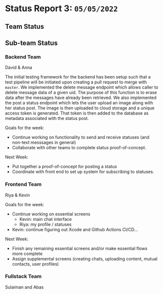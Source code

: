 # Status Report 3: `05/05/2022`

## Team Status



## Sub-team Status

### Backend Team

David & Anna

The initial testing framework for the backend has been setup such that a test pipeline will be initiated upon creating a pull request to merge with `master`.
We implemented the delete message endpoint which allows caller to delete message data of a given uid. The purpose of this function is to erase data after the messages have already been retrieved. 
We also implemented the post a status endpoint which lets the user upload an image along with her status post. The image is then uploaded to cloud storage and a unique access token is generated. That token is then added to the database as metadata associated with the status post.

Goals for the week:
- Continue working on functionality to send and receive statuses (and non-text messsages in general)
- Collaborate with other teams to complete status proof-of-concept.

Next Week:
- Put together a proof-of-concept for posting a status
- Coordinate with front end to set up system for subscribing to statuses.

### Frontend Team

Riya & Kevin

Goals for the week:
- Continue working on essential screens
  - Kevin: main chat interface
  - Riya: my profile / statuses
- Kevin: continue figuring out Xcode and Github Actions CI/CD...

Next Week:
- Finish any remaining essential screens and/or make essential flows more complete
- Assign supplemental screens (creating chats, uploading content, mutual contacts, user profiles)

### Fullstack Team

Sulaiman and Abas
